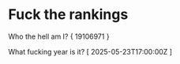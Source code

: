 # Fuck the rankings

Who the hell am I?
{ 19106971 }

What fucking year is it?
[ 2025-05-23T17:00:00Z ]
